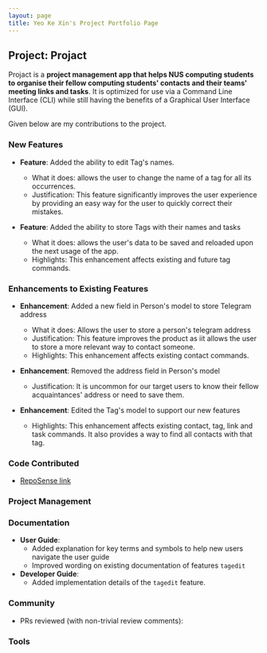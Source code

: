 ```yaml
---
layout: page
title: Yeo Ke Xin's Project Portfolio Page
---
```


## Project: Projact

Projact is a **project management app that helps NUS computing students to organise their fellow computing students' contacts and their teams' meeting links and tasks**. It is optimized for use via a Command Line Interface (CLI) while still having the benefits of a Graphical User Interface (GUI).

Given below are my contributions to the project.

### New Features
* **Feature**: Added the ability to edit Tag's names.
  * What it does: allows the user to change the name of a tag for all its occurrences. 
  * Justification: This feature significantly improves the user experience by providing an easy way for the user to quickly correct their mistakes.

* **Feature**: Added the ability to store Tags with their names and tasks
  * What it does: allows the user's data to be saved and reloaded upon the next usage of the app.
  * Highlights: This enhancement affects existing and future tag commands.  
  
### Enhancements to Existing Features
* **Enhancement**: Added a new field in Person's model to store Telegram address
  * What it does: Allows the user to store a person's telegram address
  * Justification: This feature improves the product as iit allows the user to store a more relevant way to contact someone.
  * Highlights: This enhancement affects existing contact commands.

* **Enhancement**: Removed the address field in Person's model
  * Justification: It is uncommon for our target users to know their fellow acquaintances' address or need to save them.

* **Enhancement**: Edited the Tag's model to support our new features
  * Highlights: This enhancement affects existing contact, tag, link and task commands. It also provides a way to find all contacts with that tag.
 
### Code Contributed
* [RepoSense link](https://nus-cs2103-ay2021s1.github.io/tp-dashboard/#breakdown=true&search=pockii)

### Project Management

### Documentation    
* **User Guide**:
    * Added explanation for key terms and symbols to help new users navigate the user guide
    * Improved wording on existing documentation of features `tagedit`
* **Developer Guide**:
    * Added implementation details of the `tagedit` feature.

### Community    
* PRs reviewed (with non-trivial review comments):

### Tools


